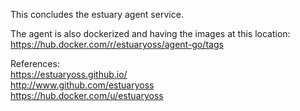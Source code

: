 This concludes the estuary agent service.

The agent is also dockerized and having the images at this location:  
https://hub.docker.com/r/estuaryoss/agent-go/tags

References:  
https://estuaryoss.github.io/  
http://www.github.com/estuaryoss  
https://hub.docker.com/u/estuaryoss  

